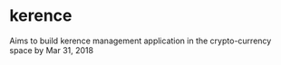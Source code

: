 # kerence
Aims to build kerence management application in the crypto-currency space by Mar 31, 2018
